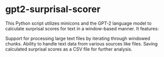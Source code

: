 # gpt2-surprisal-scorer

This Python script utilizes minicons and the GPT-2 language model to calculate surprisal scores for text in a window-based manner. It features:

Support for processing large text files by iterating through windowed chunks.
Ability to handle text data from various sources like files.
Saving calculated surprisal scores as a CSV file for further analysis.
